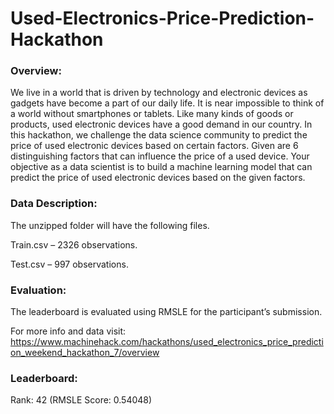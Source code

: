 # Used-Electronics-Price-Prediction-Hackathon

### Overview:

We live in a world that is driven by technology and electronic devices as gadgets have become a part of our daily life. It is near impossible to think of a world without smartphones or tablets. Like many kinds of goods or products, used electronic devices have a good demand in our country. In this hackathon, we challenge the data science community to predict the price of used electronic devices based on certain factors. Given are 6 distinguishing factors that can influence the price of a used device. Your objective as a data scientist is to build a machine learning model that can predict the price of used electronic devices based on the given factors. 


### Data Description:

The unzipped folder will have the following files.

Train.csv – 2326 observations.

Test.csv – 997 observations.

### Evaluation:

The leaderboard is evaluated using RMSLE for the participant’s submission.

For more info and data visit: https://www.machinehack.com/hackathons/used_electronics_price_prediction_weekend_hackathon_7/overview


### Leaderboard:
Rank: 42 (RMSLE Score: 0.54048)
